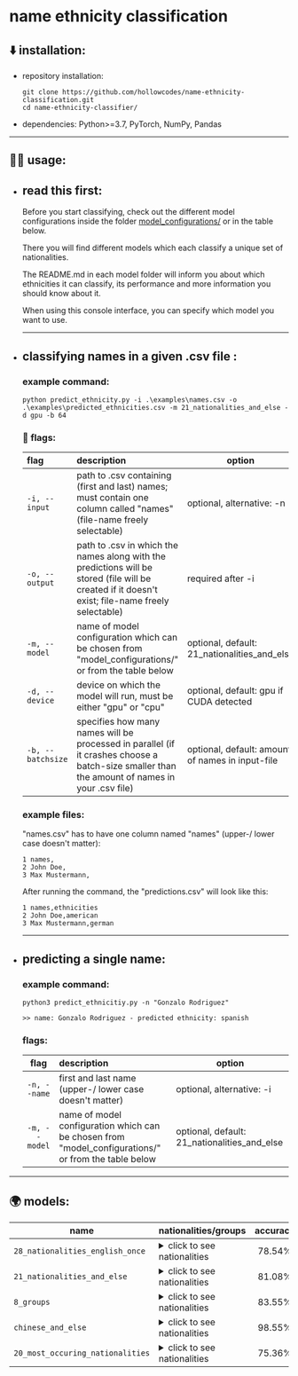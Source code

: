 # name ethnicity classification

## :arrow_down: installation:

- repository installation:
    ```
    git clone https://github.com/hollowcodes/name-ethnicity-classification.git
    cd name-ethnicity-classifier/
    ```
- dependencies: Python>=3.7, PyTorch, NumPy, Pandas

---

## 👨‍💻 usage:

 - ## read this first:

    Before you start classifying, check out the different model configurations inside the folder [model_configurations/](./model_configurations/) or in the table below.

    There you will find different models which each classify a unique set of nationalities.

    The README.md in each model folder will inform you about which ethnicities it can classify, its performance and more information you should know about it.

    When using this console interface, you can specify which model you want to use.

    ---

 - ## classifying names in a given .csv file :

    ### example command:
    ```
    python predict_ethnicity.py -i .\examples\names.csv -o .\examples\predicted_ethnicities.csv -m 21_nationalities_and_else -d gpu -b 64
    ```

    ### :black_flag: flags:
    | flag | description | option |
    | :------------- |:------------- | ----- |
    | ```-i, --input``` | path to .csv containing (first and last) names; must contain one column called "names" (file-name freely selectable) | optional, alternative: -n | 
    | ```-o, --output``` | path to .csv in which the names along with the predictions will be stored (file will be created if it doesn't exist; file-name freely selectable) | required after -i |
    | ```-m, --model``` | name of model configuration which can be chosen from "model_configurations/" or from the table below | optional, default: 21_nationalities_and_else |
    | ```-d, --device``` | device on which the model will run, must be either "gpu" or "cpu" | optional, default: gpu if CUDA detected |
    | ```-b, --batchsize``` | specifies how many names will be processed in parallel (if it crashes choose a batch-size smaller than the amount of names in your .csv file) | optional, default: amount of names in input-file |

    ### example files:
    "names.csv" has to have one column named "names" (upper-/ lower case doesn't matter):
    ```csv
    1 names,
    2 John Doe,
    3 Max Mustermann,
    ```

    After running the command, the "predictions.csv" will look like this:
    ```csv
    1 names,ethnicities
    2 John Doe,american
    3 Max Mustermann,german
    ```

    ---

 - ## predicting a single name:

    ### example command:
    ```
    python3 predict_ethnicitiy.py -n "Gonzalo Rodriguez"

    >> name: Gonzalo Rodriguez - predicted ethnicity: spanish
    ```

    ### flags:
    | flag | description | option |
    | :-------------: |:------------- | ----- |
    | ```-n, --name``` | first and last name (upper-/ lower case doesn't matter) | optional, alternative: -i | 
    | ```-m, --model``` | name of model configuration which can be chosen from "model_configurations/" or from the table below | optional, default: 21_nationalities_and_else |

---

## :earth_africa: models:

| name | nationalities/groups | accuracy |
| ------------- |:------------- | :-----:|
| ```28_nationalities_english_once``` | <details><summary>click to see nationalities</summary>british, norwegian, indian, hungarian, spanish, german, zimbabwean, portugese, polish, bulgarian, bangladeshi, turkish, belgian, pakistani, italian, romanian, lithuanian, french, chinese, swedish, nigerian, greek, south african, japanese, dutch, danish, russian, filipino</details> | 78.54% |
| ```21_nationalities_and_else``` |<details><summary>click to see nationalities</summary>british, else, indian, hungarian, spanish, german, zimbabwean, polish, bulgarian, turkish, pakistani, italian, romanian, french, chinese, swedish, nigerian, greek, japanese, dutch, ukrainian, danish, russian</details> | 81.08% |
| ```8_groups``` | <details><summary>click to see nationalities</summary>african, celtic, eastAsian, european, hispanic, muslim, nordic, southAsian</details> | 83.55% |
| ```chinese_and_else``` | <details><summary>click to see nationalities</summary>chinese, else</details> | 98.55% |
| ```20_most_occuring_nationalities``` | <details><summary>click to see nationalities</summary>british, norwegian, indian, irish, spanish, american, german, polish, bulgarian, turkish, pakistani, italian, romanian, french, australian, chinese, swedish, nigerian, dutch, filipin</details> | 75.36% |







